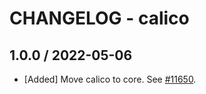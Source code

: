 # CHANGELOG - calico

## 1.0.0 / 2022-05-06

* [Added] Move calico to core. See [#11650](https://github.com/DataDog/integrations-core/pull/11650).

